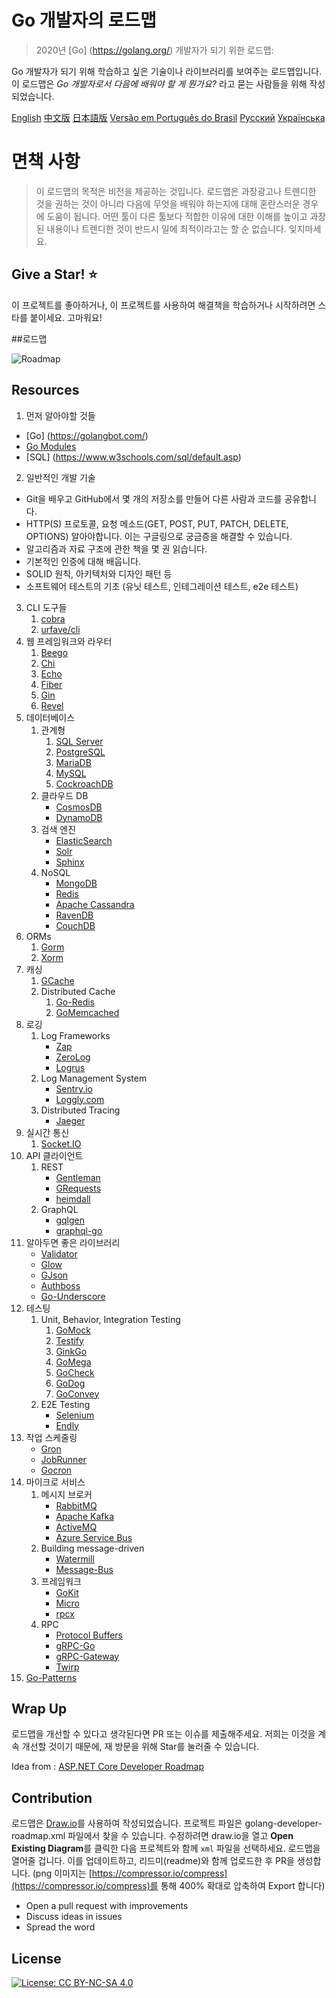 # Go 개발자의 로드맵

>  2020년 [Go] (https://golang.org/) 개발자가 되기 위한 로드맵:

Go 개발자가 되기 위해 학습하고 싶은 기술이나 라이브러리를 보여주는 로드맵입니다. 이 로드맵은 *Go 개발자로서 다음에 배워야 할 게 뭔가요?* 라고 묻는 사람들을 위해 작성되었습니다.

[English](../../ReadMe.md)
[中文版](../zh-CN/ReadMe-zh-CN.md)
[日本語版](../ja-JP/ReadMe-ja-JP.md)
[Versão em Português do Brasil](../pt-BR/ReadMe-pt-BR.md)
[Русский](../ru-RU/ReadMe-ru-RU.md)
[Українська](../uk-UA/ReadMe-uk-UA.md)

# 면책 사항

> 이 로드맵의 목적은 비전을 제공하는 것입니다. 로드맵은 과장광고나 트렌디한 것을 권하는 것이 아니라 다음에 무엇을 배워야 하는지에 대해 혼란스러운 경우에 도움이 됩니다. 어떤 툴이 다른 툴보다 적합한 이유에 대한 이해를 높이고 과장된 내용이나 트렌디한 것이 반드시 일에 최적이라고는 할 순 없습니다. 잊지마세요.

## Give a Star! :star:

이 프로젝트를 좋아하거나, 이 프로젝트를 사용하여 해결책을 학습하거나 시작하려면 스타를 붙이세요. 고마워요!

##로드맵

![Roadmap](./golang-developer-roadmap-ko-KR.png)

## Resources

1. 먼저 알아야할 것들

- [Go] (https://golangbot.com/)
- [Go Modules](https://blog.golang.org/using-go-modules)
- [SQL] (https://www.w3schools.com/sql/default.asp)

2. 일반적인 개발 기술

- Git을 배우고 GitHub에서 몇 개의 저장소를 만들어 다른 사람과 코드를 공유합니다.
- HTTP(S) 프로토콜, 요청 메소드(GET, POST, PUT, PATCH, DELETE, OPTIONS) 알아야합니다. 이는 구글링으로 궁금증을 해결할 수 있습니다.
- 알고리즘과 자료 구조에 관한 책을 몇 권 읽습니다.
- 기본적인 인증에 대해 배웁니다.
- SOLID 원칙, 아키텍처와 디자인 패턴 등
- 소프트웨어 테스트의 기초 (유닛 테스트, 인테그레이션 테스트, e2e 테스트)

3. CLI 도구들
   1. [cobra](https://github.com/spf13/cobra)
   2. [urfave/cli](https://github.com/urfave/cli)
4. 웹 프레임워크와 라우터
   1. [Beego](https://github.com/astaxie/beego)
   2. [Chi](https://github.com/go-chi/chi)
   3. [Echo](https://github.com/labstack/echo)
   4. [Fiber](https://github.com/gofiber/fiber)
   5. [Gin](https://github.com/gin-gonic/gin)
   6. [Revel](https://github.com/revel/revel)
5. 데이터베이스
   1. 관계형
      1. [SQL Server](https://www.microsoft.com/en-us/sql-server/sql-server-2017)
      2. [PostgreSQL](https://www.postgresql.org/)
      3. [MariaDB](https://mariadb.org/)
      4. [MySQL](https://www.mysql.com/)
      5. [CockroachDB](https://www.cockroachlabs.com/)
   2. 클라우드 DB
      - [CosmosDB](https://docs.microsoft.com/en-us/azure/cosmos-db)
      - [DynamoDB](https://aws.amazon.com/dynamodb/)
   3. 검색 엔진
      - [ElasticSearch](https://www.elastic.co/)
      - [Solr](http://lucene.apache.org/solr/)
      - [Sphinx](http://sphinxsearch.com/)
   4. NoSQL
      - [MongoDB](https://www.mongodb.com/)
      - [Redis](https://redis.io/)
      - [Apache Cassandra](http://cassandra.apache.org/)
      - [RavenDB](https://github.com/ravendb/ravendb)
      - [CouchDB](http://couchdb.apache.org/)
6. ORMs
   1. [Gorm](https://github.com/go-gorm/gorm)
   2. [Xorm](https://github.com/go-xorm/xorm)
7. 캐싱
   1. [GCache](https://github.com/bluele/gcache)
   2. Distributed Cache
      1. [Go-Redis](https://github.com/go-redis/redis)
      2. [GoMemcached](https://github.com/bradfitz/gomemcache)
8. 로깅
   1. Log Frameworks
      - [Zap](https://github.com/uber-go/zap)
      - [ZeroLog](https://github.com/rs/zerolog)
      - [Logrus](https://github.com/sirupsen/logrus)
   2. Log Management System
      - [Sentry.io](http://sentry.io/)
      - [Loggly.com](https://loggly.com/)
   3. Distributed Tracing
      - [Jaeger](https://www.jaegertracing.io/)
9. 실시간 통신
   1. [Socket.IO](https://socket.io/)
10. API 클라이언트
    1. REST
       - [Gentleman](https://github.com/h2non/gentleman)
       - [GRequests](https://github.com/kennethreitz/grequests)
       - [heimdall](https://github.com/heimdal/heimdal)
    2. GraphQL
       - [gqlgen](https://github.com/99designs/gqlgen)
       - [graphql-go](https://github.com/graph-gophers/graphql-go)
11. 알아두면 좋은 라이브러리
    - [Validator](https://github.com/go-playground/validator)
    - [Glow](https://github.com/pytorch/glow)
    - [GJson](https://github.com/tidwall/gjson)
    - [Authboss](https://github.com/volatiletech/authboss)
    - [Go-Underscore](https://github.com/ahl5esoft/golang-underscore)
12. 테스팅
    1. Unit, Behavior, Integration Testing
       1. [GoMock](https://github.com/golang/mock)
       2. [Testify](https://github.com/stretchr/testify)
       3. [GinkGo](https://github.com/onsi/ginkgo)
       4. [GoMega](https://github.com/onsi/gomega)
       5. [GoCheck](https://github.com/go-check/check)
       6. [GoDog](https://github.com/DATA-DOG/godog)
       7. [GoConvey](https://github.com/smartystreets/goconvey)
    2. E2E Testing
       - [Selenium](https://github.com/tebeka/selenium)
       - [Endly](https://github.com/viant/endly)
13. 작업 스케줄링
    - [Gron](https://github.com/roylee0704/gron)
    - [JobRunner](https://github.com/bamzi/jobrunner)
    - [Gocron](https://github.com/go-co-op/gocron)
14. 마이크로 서비스
    1. 메시지 브로커
       - [RabbitMQ](https://www.rabbitmq.com/tutorials/tutorial-one-go.html)
       - [Apache Kafka](https://kafka.apache.org/)
       - [ActiveMQ](https://github.com/apache/activemq)
       - [Azure Service Bus](https://docs.microsoft.com/en-us/azure/service-bus-messaging/service-bus-messaging-overview)
    2. Building message-driven
       - [Watermill](https://github.com/ThreeDotsLabs/watermill)
       - [Message-Bus](https://github.com/vardius/message-bus)
    3. 프레임워크
       - [GoKit](https://github.com/go-kit/kit)
       - [Micro](https://github.com/micro/go-micro)
       - [rpcx](https://github.com/smallnest/rpcx)
    4. RPC
       - [Protocol Buffers](https://github.com/protocolbuffers/protobuf)
       - [gRPC-Go](https://github.com/grpc/grpc-go)
       - [gRPC-Gateway](https://github.com/grpc-ecosystem/grpc-gateway)
       - [Twirp](https://github.com/twitchtv/twirp)
15. [Go-Patterns](https://github.com/tmrts/go-patterns)

## Wrap Up

로드맵을 개선할 수 있다고 생각된다면 PR 또는 이슈를 제출해주세요. 저희는 이것을 계속 개선할 것이기 때문에, 재 방문을 위해 Star를 눌러줄 수 있습니다.

Idea from : [ASP.NET Core Developer Roadmap](https://github.com/MoienTajik/AspNetCore-Developer-Roadmap)

## Contribution

로드맵은 [Draw.io](https://www.draw.io/)를 사용하여 작성되었습니다. 프로젝트 파일은 golang-developer-roadmap.xml 파일에서 찾을 수 있습니다. 수정하려면 draw.io을 열고 **Open Existing Diagram**를 클릭한 다음 프로젝트와 함께 `xml` 파일을 선택하세요. 로드맵을 열어줄 겁니다. 이를 업데이트하고, 리드미(readme)와 함께 업로드한 후 PR을 생성합니다. (png 이미지는 [https://compressor.io/compress](https://compressor.io/compress)를 통해 400% 확대로 압축하여 Export 합니다)

- Open a pull request with improvements
- Discuss ideas in issues
- Spread the word

## License

[![License: CC BY-NC-SA 4.0](https://camo.githubusercontent.com/7572a938f78b7dde0dbd741844b0b2bd7c031fdae63a420e0f80cbcd9911a154/68747470733a2f2f696d672e736869656c64732e696f2f62616467652f4c6963656e73652d434325323042592d2d4e432d2d5341253230342e302d6c69676874677265792e737667)](https://creativecommons.org/licenses/by-nc-sa/4.0/)